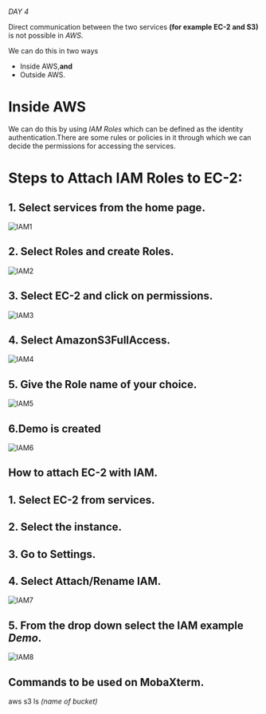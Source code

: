 *DAY 4*

Direct communication between the two services **(for example EC-2 and S3)** is not possible in *AWS*.

We can do this in two ways
- Inside AWS,**and**
- Outside AWS.

# Inside AWS 


We can do this by using *IAM Roles* which can be defined as the identity authentication.There are some rules or policies in it through which we can decide the permissions for accessing the services.


# Steps to Attach IAM Roles to EC-2:


## 1. Select services from the home page.

![IAM1](https://user-images.githubusercontent.com/63596252/80967905-c1dab180-8e34-11ea-8e7a-f37cf0bce65c.png)


## 2. Select Roles and create Roles.

![IAM2](https://user-images.githubusercontent.com/63596252/80967907-c2734800-8e34-11ea-905a-92e47199c52a.png)


## 3. Select EC-2 and click on permissions.

![IAM3](https://user-images.githubusercontent.com/63596252/80967912-c30bde80-8e34-11ea-86aa-1b69b277097e.png)


## 4. Select AmazonS3FullAccess.

![IAM4](https://user-images.githubusercontent.com/63596252/80967915-c3a47500-8e34-11ea-9300-86e3781133ff.png)

## 5. Give the Role name of your choice.

![IAM5](https://user-images.githubusercontent.com/63596252/80967920-c43d0b80-8e34-11ea-8ef2-28aeb6fc72d5.png)

## 6.Demo is created

![IAM6](https://user-images.githubusercontent.com/63596252/80967923-c4d5a200-8e34-11ea-82a1-90efcde68d7b.png)





## How to attach EC-2 with IAM.

## 1. Select EC-2 from services.
## 2. Select the instance.
## 3. Go to Settings.
## 4. Select Attach/Rename IAM.

![IAM7](https://user-images.githubusercontent.com/63596252/80967924-c56e3880-8e34-11ea-965f-4ea38a21d55d.png)

## 5. From the drop down select the IAM example *Demo*.

![IAM8](https://user-images.githubusercontent.com/63596252/80967927-c606cf00-8e34-11ea-9df3-4e0c339d6d4f.png)



## Commands to be used on MobaXterm.

aws s3 ls *(name of bucket)*



                                
                               
